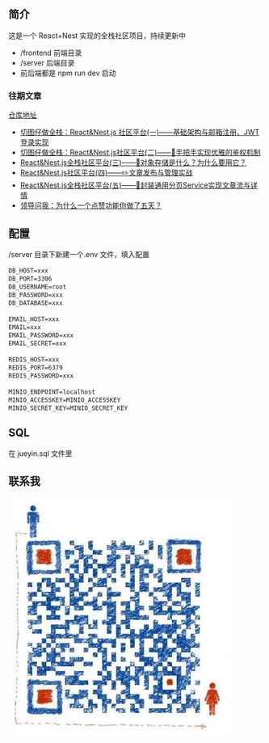 ## 简介

这是一个 React+Nest 实现的全栈社区项目，持续更新中

- /frontend 前端目录
- /server 后端目录
- 前后端都是 npm run dev 启动

### 往期文章

[仓库地址](https://github.com/jayyliang/jueyin)

 - [切图仔做全栈：React&Nest.js 社区平台(一)——基础架构与邮箱注册、JWT 登录实现](https://juejin.cn/post/7344571313685970956)
 - [切图仔做全栈：React&Nest.js社区平台(二)——👋手把手实现优雅的鉴权机制](https://juejin.cn/post/7345379924167262249)
 - [React&Nest.js全栈社区平台(三)——🐘对象存储是什么？为什么要用它？](https://juejin.cn/post/7345774710850322473)
 - [React&Nest.js社区平台(四)——✏️文章发布与管理实战](https://juejin.cn/post/7347668702030692371)
 - [React&Nest.js全栈社区平台(五)——👋封装通用分页Service实现文章流与详情](https://juejin.cn/post/7348289379054944295)
 - [领导问我：为什么一个点赞功能你做了五天？](https://juejin.cn/post/7349437605858066443)

## 配置

/server 目录下新建一个.env 文件，填入配置

```
DB_HOST=xxx
DB_PORT=3306
DB_USERNAME=root
DB_PASSWORD=xxx
DB_DATABASE=xxx

EMAIL_HOST=xxx
EMAIL=xxx
EMAIL_PASSWORD=xxx
EMAIL_SECRET=xxx

REDIS_HOST=xxx
REDIS_PORT=6379
REDIS_PASSWORD=xxx

MINIO_ENDPOINT=localhost
MINIO_ACCESSKEY=MINIO_ACCESSKEY
MINIO_SECRET_KEY=MINIO_SECRET_KEY
```

## SQL

在 jueyin.sql 文件里

## 联系我

![](./qrcode.jpeg)
